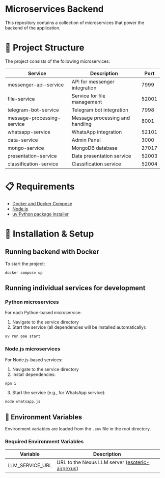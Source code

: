 # Microservices Backend

This repository contains a collection of microservices that power the backend of the application.

# 🚀 Project Structure

The project consists of the following microservices:

| Service | Description | Port |
|---------|-------------|------|
| messenger-api-service | API for messenger integration | 7999 |
| file-service | Service for file management | 52001 |
| telegram-bot-service | Telegram bot integration | 7998 |
| message-processing-service | Message processing and handling | 8001 |
| whatsapp-service | WhatsApp integration | 52101 |
| data-service | Admin Panel | 3000 |
| mongo-service | MongoDB database | 27017 |
| presentation-service | Data presentation service | 52003 |
| classification-service | Classification service | 52004 |

# 📋 Requirements

- [Docker and Docker Compose](https://docs.docker.com/get-docker/)
- [Node.js](https://nodejs.org/en/download/)
- [uv Python package installer](https://github.com/astral-sh/uv)

# 🔧 Installation & Setup

## Running backend with Docker

To start the project:

```bash
docker compose up
```

## Running individual services for development

### Python microservices

For each Python-based microservice:

1. Navigate to the service directory
2. Start the service (all dependencies will be installed automatically):

```bash
uv run poe start
```

### Node.js microservices

For Node.js-based services:

1. Navigate to the service directory
2. Install dependencies:

```bash
npm i
```

3. Start the service (e.g., for WhatsApp service):

```bash
node whatsapp.js
```

## 🔐 Environment Variables

Environment variables are loaded from the `.env` file in the root directory.

### Required Environment Variables

| Variable | Description |
|----------|-------------|
| LLM_SERVICE_URL | URL to the Nexus LLM server ([esoteric-ai/nexus](https://github.com/esoteric-ai/nexus)) |
